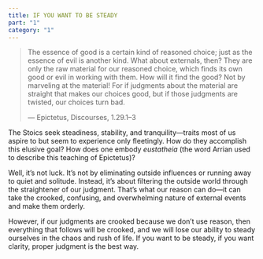 ```yaml
---
title: IF YOU WANT TO BE STEADY
part: "1"
category: "1"
---
```


> The essence of good is a certain kind of reasoned choice; just as the essence of evil is another kind. What about externals, then? They are only the raw material for our reasoned choice, which finds its own good or evil in working with them. How will it find the good? Not by marveling at the material! For if judgments about the material are straight that makes our choices good, but if those judgments are twisted, our choices turn bad.
>
> — Epictetus, Discourses, 1.29.1–3

The Stoics seek steadiness, stability, and tranquility—traits most of us aspire to but seem to experience only fleetingly. How do they accomplish this elusive goal? How does one embody _eustatheia_ (the word Arrian used to describe this teaching of Epictetus)?

Well, it’s not luck. It’s not by eliminating outside influences or running away to quiet and solitude. Instead, it’s about filtering the outside world through the straightener of our judgment. That’s what our reason can do—it can take the crooked, confusing, and overwhelming nature of external events and make them orderly.

However, if our judgments are crooked because we don’t use reason, then everything that follows will be crooked, and we will lose our ability to steady ourselves in the chaos and rush of life. If you want to be steady, if you want clarity, proper judgment is the best way.
